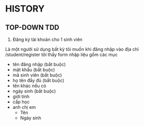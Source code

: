 HISTORY
=======

TOP-DOWN TDD
------------

1. Đăng ký tài khoản cho 1 sinh viên

Là một người sử dụng bất kỳ tôi muốn
khi đăng nhập vào địa chỉ /student/register
tôi thấy form nhập liệu gồm các mục

- tên đăng nhập (bắt buộc)
- mật khẩu (bắt buộc)
- mã sinh viên (bắt buộc)
- họ tên đầy đủ (bắt buộc)
- tên khác nếu có
- ngày sinh (bắt buộc)
- giới tính 
- cấp học
- anh chị em 
    * Tên
    * Ngày sinh

